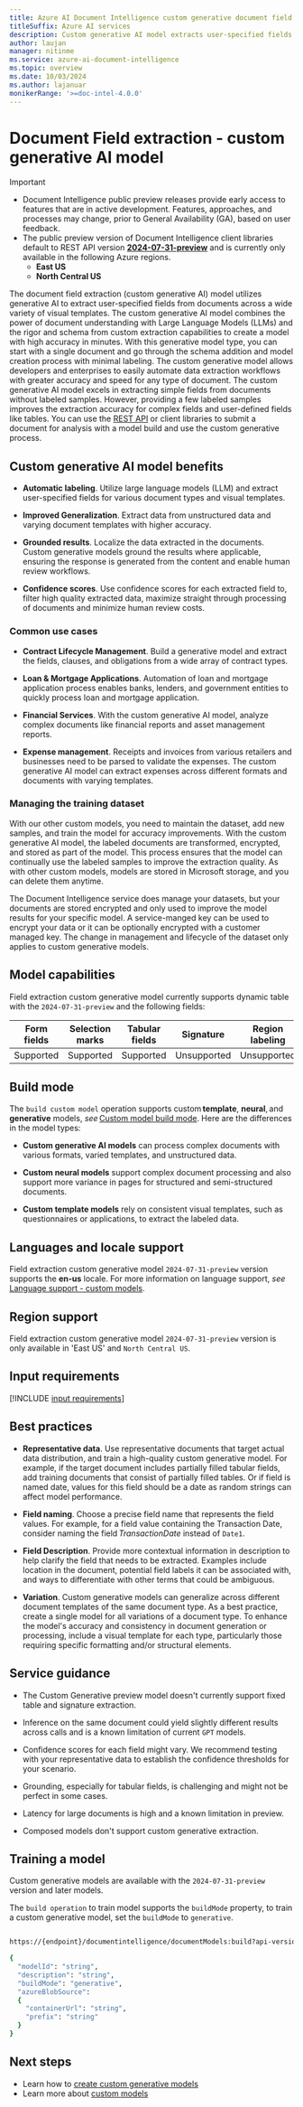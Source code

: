 ```yaml
---
title: Azure AI Document Intelligence custom generative document field extraction
titleSuffix: Azure AI services
description: Custom generative AI model extracts user-specified fields from documents across a wide variety of visual templates.
author: laujan
manager: nitinme
ms.service: azure-ai-document-intelligence
ms.topic: overview
ms.date: 10/03/2024
ms.author: lajanuar
monikerRange: '>=doc-intel-4.0.0'
---
```


# Document Field extraction - custom generative AI model

> [!IMPORTANT]
>
> * Document Intelligence public preview releases provide early access to features that are in active development. Features, approaches, and processes may change, prior to General Availability (GA), based on user feedback.
> * The public preview version of Document Intelligence client libraries default to REST API version [**2024-07-31-preview**](/rest/api/aiservices/operation-groups?view=rest-aiservices-2024-07-31-preview&preserve-view=true) and is currently only available in the following Azure regions.
>   * **East US**
>   * **North Central US**

The document field extraction (custom generative AI) model utilizes generative AI to extract user-specified fields from documents across a wide variety of visual templates. The custom generative AI model combines the power of document understanding with Large Language Models (LLMs) and the rigor and schema from custom extraction capabilities to create a model with high accuracy in minutes. With this generative model type, you can start with a single document and go through the schema addition and model creation process with minimal labeling. The custom generative model allows developers and enterprises to easily automate data extraction workflows with greater accuracy and speed for any type of document. The custom generative AI model excels in extracting simple fields from documents without labeled samples. However, providing a few labeled samples improves the extraction accuracy for complex fields and user-defined fields like tables. You can use the [REST API](/rest/api/aiservices/operation-groups?view=rest-aiservices-2024-07-31-preview&preserve-view=true) or client libraries to submit a document for analysis with a model build and use the custom generative process.

## Custom generative AI model benefits

* **Automatic labeling**. Utilize large language models (LLM) and extract user-specified fields for various document types and visual templates.

* **Improved Generalization**. Extract data from unstructured data and varying document templates with higher accuracy.

* **Grounded results**. Localize the data extracted in the documents. Custom generative models ground the results where applicable, ensuring the response is generated from the content and enable human review workflows.

* **Confidence scores**. Use confidence scores for each extracted field to, filter high quality extracted data, maximize straight through processing of documents and minimize human review costs.

### Common use cases

* **Contract Lifecycle Management**. Build a generative model and extract the fields, clauses, and obligations from a wide array of contract types.

* **Loan & Mortgage Applications**. Automation of loan and mortgage application process enables banks, lenders, and government entities to quickly process loan and mortgage application.

* **Financial Services**. With the custom generative AI model, analyze complex documents like financial reports and asset management reports.

* **Expense management**. Receipts and invoices from various retailers and businesses need to be parsed to validate the expenses. The custom generative AI model can extract expenses across different formats and documents with varying templates.

### Managing the training dataset

With our other custom models, you need to maintain the dataset, add new samples, and train the model for accuracy improvements. With the custom generative AI model, the labeled documents are transformed, encrypted, and stored as part of the model. This process ensures that the model can continually use the labeled samples to improve the extraction quality. As with other custom models, models are stored in Microsoft storage, and you can delete them anytime.

The Document Intelligence service does manage your datasets, but your documents are stored encrypted and only used to improve the model results for your specific model. A service-manged key can be used to encrypt your data or it can be optionally encrypted with a customer managed key. The change in management and lifecycle of the dataset only applies to custom generative models.

## Model capabilities  

Field extraction custom generative model currently supports dynamic table with the `2024-07-31-preview` and the following fields:

| Form fields | Selection marks | Tabular fields | Signature | Region labeling | Overlapping fields |
|:--:|:--:|:--:|:--:|:--:|:--:|
|Supported| Supported |Supported| Unsupported |Unsupported |Supported|

## Build mode  

The `build custom model` operation supports custom **template**, **neural**, and **generative** models, _see_ [Custom model build mode](../concept-custom.md#build-mode). Here are the differences in the model types:

* **Custom generative AI models** can process complex documents with various formats, varied templates, and unstructured data.

* **Custom neural models** support complex document processing and also support more variance in pages for structured and semi-structured documents.

* **Custom template models** rely on consistent visual templates, such as questionnaires or applications, to extract the labeled data.

## Languages and locale support

Field extraction custom generative model `2024-07-31-preview` version supports the **en-us** locale. For more information on language support, _see_ [Language support - custom models](../language-support-custom.md).

## Region support

Field extraction custom generative model `2024-07-31-preview` version is only available in 'East US' and `North Central US`.  

## Input requirements

[!INCLUDE [input requirements](../includes/input-requirements.md)]

## Best practices  

* **Representative data**. Use representative documents that target actual data distribution, and train a high-quality custom generative model. For example, if the target document includes partially filled tabular fields, add training documents that consist of partially filled tables. Or if field is named date, values for this field should be a date as random strings can affect model performance.

* **Field naming**. Choose a precise field name that represents the field values. For example, for a field value containing the Transaction Date, consider naming the field _TransactionDate_ instead of `Date1`.

* **Field Description**. Provide more contextual information in description to help clarify the field that needs to be extracted. Examples include location in the document, potential field labels it can be associated with, and ways to differentiate with other terms that could be ambiguous.

* **Variation**. Custom generative models can generalize across different document templates of the same document type. As a best practice, create a single model for all variations of a document type. To enhance the model's accuracy and consistency in document generation or processing, include a visual template for each type, particularly those requiring specific formatting and/or structural elements.

## Service guidance

* The Custom Generative preview model doesn't currently support fixed table and signature extraction.

* Inference on the same document could yield slightly different results across calls and is a known limitation of current `GPT` models.

* Confidence scores for each field might vary. We recommend testing with your representative data to establish the confidence thresholds for your scenario.

* Grounding, especially for tabular fields, is challenging and might not be perfect in some cases.

* Latency for large documents is high and a known limitation in preview.

* Composed models don't support custom generative extraction.

## Training a model  

Custom generative models are available with the `2024-07-31-preview` version and later models.

The `build operation` to train model supports the `buildMode` property, to train a custom generative model, set the `buildMode` to `generative`.

```bash

https://{endpoint}/documentintelligence/documentModels:build?api-version=2024-07-31-preview

{
  "modelId": "string",
  "description": "string",
  "buildMode": "generative",
  "azureBlobSource":
  {
    "containerUrl": "string",
    "prefix": "string"
  }
}

```

## Next steps

* Learn how to [create custom generative models](../how-to-guides/build-train-custom-generative-model.md)
* Learn more about [custom models](../concept-custom.md)
